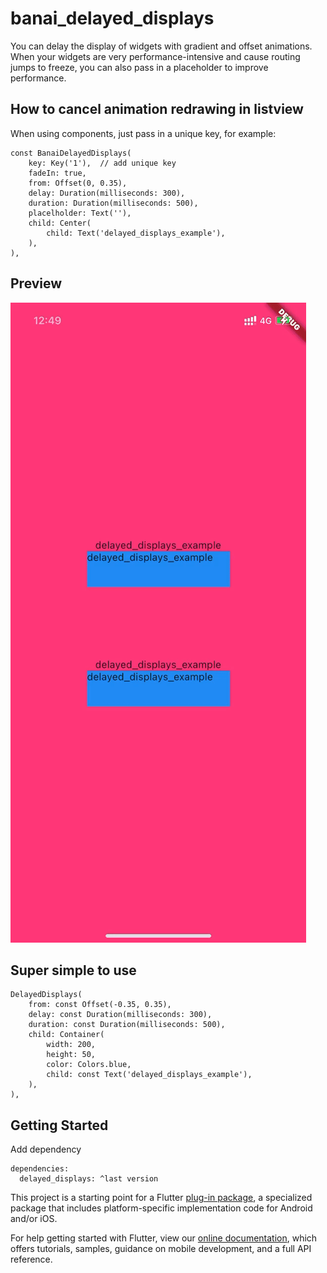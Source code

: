 # banai_delayed_displays

You can delay the display of widgets with gradient and offset animations. 
When your widgets are very performance-intensive and cause routing jumps to freeze, you can also pass in a placeholder to improve performance.

## How to cancel animation redrawing in listview

When using components, just pass in a unique key, for example:
```
const BanaiDelayedDisplays(
	key: Key('1'),  // add unique key
	fadeIn: true,
	from: Offset(0, 0.35),
	delay: Duration(milliseconds: 300),
	duration: Duration(milliseconds: 500),
	placelholder: Text(''),
	child: Center(
		child: Text('delayed_displays_example'),
	),
),
```



## Preview
![preview](https://raw.githubusercontent.com/ihongwu/banai_delayed_displays/main/documentation/preview.gif)


## Super simple to use
```
DelayedDisplays(
	from: const Offset(-0.35, 0.35),
	delay: const Duration(milliseconds: 300),
	duration: const Duration(milliseconds: 500),
	child: Container(
		width: 200,
		height: 50,
		color: Colors.blue,
		child: const Text('delayed_displays_example'),
	),
),
```


## Getting Started
Add dependency
```
dependencies:
  delayed_displays: ^last version
```

This project is a starting point for a Flutter
[plug-in package](https://flutter.dev/developing-packages/),
a specialized package that includes platform-specific implementation code for
Android and/or iOS.

For help getting started with Flutter, view our
[online documentation](https://flutter.dev/docs), which offers tutorials,
samples, guidance on mobile development, and a full API reference.

